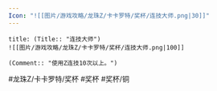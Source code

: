 ```yaml
---
Icon: "![[图片/游戏攻略/龙珠Z/卡卡罗特/奖杯/连技大师.png|30]]"
---
```

```ad-common-bronze-trophy
title: (Title:: "连技大师")
![[图片/游戏攻略/龙珠Z/卡卡罗特/奖杯/连技大师.png|100]]

(Comment:: "使用Z连技10次以上。")
```

#龙珠Z/卡卡罗特/奖杯 #奖杯 #奖杯/铜
